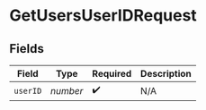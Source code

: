 # GetUsersUserIDRequest


## Fields

| Field              | Type               | Required           | Description        |
| ------------------ | ------------------ | ------------------ | ------------------ |
| `userID`           | *number*           | :heavy_check_mark: | N/A                |